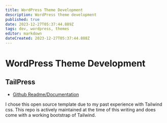 ```yaml
---
title: WordPress Theme Development
description: WordPress theme development
published: true
date: 2023-12-27T05:37:44.889Z
tags: dev, wordpress, themes
editor: markdown
dateCreated: 2023-12-27T05:37:44.888Z
---
```


# WordPress Theme Development

## TailPress

- [Github Readme/Documentation](https://github.com/jeffreyvr/tailpress/#readme)

I chose this open source template due to my past experience with Tailwind css. This repo is actively maintained at the time of this writing and does come with a working bootstrap of Tailwind. 

